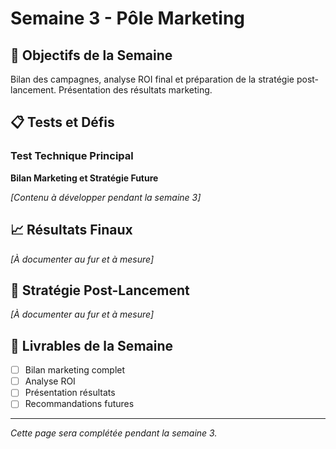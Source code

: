 # Semaine 3 - Pôle Marketing

## 🎯 Objectifs de la Semaine

Bilan des campagnes, analyse ROI final et préparation de la stratégie post-lancement. Présentation des résultats marketing.

## 📋 Tests et Défis

### Test Technique Principal
**Bilan Marketing et Stratégie Future**

*[Contenu à développer pendant la semaine 3]*

## 📈 Résultats Finaux

*[À documenter au fur et à mesure]*

## 🚀 Stratégie Post-Lancement

*[À documenter au fur et à mesure]*

## 🎉 Livrables de la Semaine

- [ ] Bilan marketing complet
- [ ] Analyse ROI
- [ ] Présentation résultats
- [ ] Recommandations futures

---

*Cette page sera complétée pendant la semaine 3.*